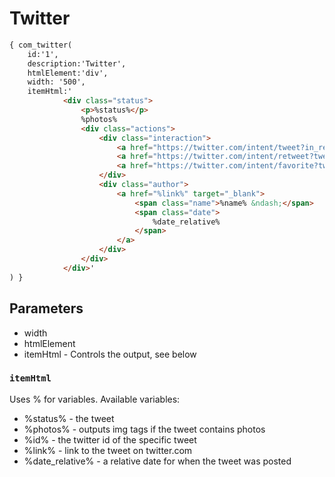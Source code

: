 Twitter
=====

```html
{ com_twitter(
    id:'1',
    description:'Twitter',
    htmlElement:'div',
    width: '500',
    itemHtml:'
            <div class="status">
                <p>%status%</p>
                %photos%
                <div class="actions">	
                	<div class="interaction">
                		<a href="https://twitter.com/intent/tweet?in_reply_to=%id%" target="_blank">Reply</a> · 
                		<a href="https://twitter.com/intent/retweet?tweet_id=%id%" target="_blank">Retweet</a>  · 
						<a href="https://twitter.com/intent/favorite?tweet_id=%id%" target="_blank">Favorite</a>
                	</div>
	                <div class="author">
		                <a href="%link%" target="_blank">
		                	<span class="name">%name% &ndash;</span>
			                <span class="date">
			                	%date_relative%
			                </span>
						</a>
	                </div>
				</div>
	        </div>'
) }
```

Parameters
----------

* width
* htmlElement
* itemHtml - Controls the output, see below

### `itemHtml`

Uses % for variables. Available variables:

* %status% - the tweet
* %photos% - outputs img tags if the tweet contains photos
* %id% - the twitter id of the specific tweet
* %link% - link to the tweet on twitter.com
* %date_relative% - a relative date for when the tweet was posted